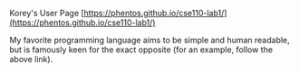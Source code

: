 Korey's User Page
[https://phentos.github.io/cse110-lab1/](https://phentos.github.io/cse110-lab1/)

My favorite programming language aims to be simple and human readable, but is famously keen for the exact opposite (for an example, follow the above link).
